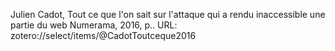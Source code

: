 
Julien Cadot, Tout ce que l'on sait sur l'attaque qui a rendu inaccessible une partie du web Numerama, 2016, p.. URL: zotero://select/items/@CadotToutceque2016


